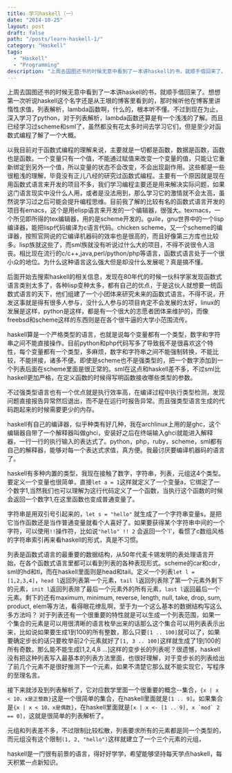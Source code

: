 ```yaml
---
title: 学习haskell（一）
date: "2014-10-25"
layout: post
draft: false
path: "/posts/learn-haskell-1/"
category: "Haskell"
tags:
  - "Haskell"
  - "Programming"
description: "上周去国图还书的时候无意中看到了一本讲haskell的书，就顺手借回来了。想想第一次听说haskell这个名字还是从王垠的博客里看到的，那时候听他在博客里讲惰性求值，列表解析，lambda函数啊，什么的..."
---
```


上周去国图还书的时候无意中看到了一本讲haskell的书，就顺手借回来了。想想第一次听说haskell这个名字还是从王垠的博客里看到的，那时候听他在博客里讲惰性求值，列表解析，lambda函数啊，什么的，根本听不懂。不过到现在为止，深入学习了python，对于列表解析，lambda函数还算是有一个浅浅的了解。而且已经学习过scheme和sml了，虽然都没有花太多时间去学习它们，但是至少对函数式编程了解了一个大概。

以我目前对于函数式编程的理解来说，主要就是一切都是函数，数据是函数，函数也是函数。一个变量只有一个值，不能通过赋值来改变一个变量的值，只能让它重新绑定到另外一个值，所以变量的状态不会改变，不会出现副作用。这些都是一些很粗浅的理解，毕竟没有正儿八经的研究过函数式编程。主要有一个原因就是现在用函数式语言来开发的项目不多，我们学习编程主要还是用来解决实际问题，如果这门语言现实中没什么人用，或者是没法用到，那么学习它的激情就不会太高，虽然说学习过之后可能会提升编程思维。目前我了解的比较有名的函数式语言开发的项目有emacs，这个是用elisp语言来开发的一个编辑器，很强大。texmacs，一个所见即所得的tex编辑器，用的是scheme开发的。guile，gnu世界中的一个lisp编译器，能把lisp代码编译为c语言代码。chicken scheme，又一个scheme的编译器，按照官网说的它编译机器码的效率也是很高的，而且好像第三方库也比较多。lisp族就这些了，而sml族就没有听说过什么大的项目，不得不说很令人沮丧。相比现在流行的c/c++,java,perl/python/php等语言，函数式语言处于一个很小众的地位。为什么这种语言这么强大但是却没什么发展呢？真是搞不懂。

后面开始去搜索haskell的相关信息，发现在80年代的时候一伙科学家发现函数式语言类别太多了，各种lisp变种太多，都有自己的优点，于是这伙人就想要一统函数式语言的天下，他们组建了一个小团体来研究未来的函数式语言。不得不说，开发这事就是得有很多人参与，没什么人参与的项目肯定不会发展的太好，linux的发展是这样，python是这样，都是有一个很大的志愿者团体来维护的，而像freebsd和scheme这样的东西则是在各个很牛逼的大学小范围流传。

haskell算是一个严格类型的语言，也就是说每个变量都有一个类型，数字和字符串之间不能直接操作。目前python和php代码写多了导致我不是很喜欢这个特性，每个变量都有一个类型，多麻烦，数字和字符串之间不能强制转换，不能比较，不能拼接，诸多不便。即使是scheme也不是强类型的，把一个数字添加到一个列表后面在scheme里面是很正常的。sml在这点和haskell差不多，不过sml比haskell更加严格，在定义函数的时候得写明函数接收哪些类型的参数。

不过强类型语言也有一个优点就是执行效率高，在编译过程中执行类型检测，发现问题直接报告异常然后退出，而不是在运行时报告异常。而且强类型语言生成的代码跑起来的时候需要更少的内存。

haskell有自己的编译器，似乎种类有好几种，我在archlinux上用的是ghc，这个编辑器自带了一个解释器叫做ghci，安装好之后在终端输入ghci就能进入解释器，一行一行的执行输入的表达式了。python，php，ruby，scheme，sml都有自己的解释器，能够对每一个表达式求值，真方便。我最讨厌要编译机器码的语言了。

haskell有多种内置的类型，我现在接触了数字，字符串，列表，元组这4个类型。要定义一个变量也很简单，直接`let a = 1`这样就定义了一个变量a，它绑定了一个数字1,当然我们也可以理解为这行代码定义了一个函数，当执行这个函数的时候会返回一个数字1,在这里函数也变成普通变量了。

字符串是用双引号引起来的，`let s = "hello"` 就生成了一个字符串变量s，是把它当作函数还是当作普通变量就看个人喜好了。如果要获得某个字符串中间的一个字符，可以使用`!!`操作符，比如说`"hello" !! 2` 会返回一个'l'，看惯了c数组风格的字符串索引再来看haskell的形式，真是不习惯。

列表是函数式语言的最重要的数据结构，从50年代麦卡锡发明的表处理语言开始，在各个函数式语言里都可以看到列表的各种表现形式。scheme的car和cdr，sml的hd和tl，而在haskell里面则是head和tail。定义一个列表`let l = [1,2,3,4]`，`head l`返回列表第一个元素，`tail l`返回列表除了第一个元素外剩下的元素，`init l`返回列表除了最后一个元素外的所有元素，`last l`返回最后一个元素。剩下的还有maximum, minimum, reverse, length, null, take, drop, sum, product, elem等方法，看得眼花缭乱啊，至于为一个这么基本的数据结构写这么多方法吗？ 对于列表还有一个很重要的特性就是可以生成一个列表范围，如果一个集合的元素是可以用很清晰的语言枚举出来的话那么这个集合可以用列表表示出来，比如说如果要生成1到100的所有整数，那么只要`[1 .. 100]`就可以了，如果要确定步长的话只要枚举前2个元素就好了`[1, 3 .. 100]`这样就生成了1到100的所有奇数。那么能不能生成[1,2,4,8 ...]这样的变步长的列表呢？很遗憾，haskell没有把这种列表写入最基本的列表方法里面，也很好理解，对于变步长的列表给出了前几个元素不是很好推测下一个元素，如果不清楚它那么就不能实现它，写程序的至理名言。

接下来就涉及到列表解析了，它对应数学里面一个很重要的概念--集合，`{x | x < 10，x是正整数}`这是一个很简单的集合，在haskell里面就是`[1 .. 9]`。如果集合是`{x | x < 10，x是偶数}`，在haskell里面就是```[x | x <- [1 .. 9], x `mod` 2 == 0]```，这就是很简单的列表解析了。

元组和列表差不多，不过限制比较松散，列表要求所有的元素都是同一个类型的，而元组没有这个限制`(1, 2, "hello")`这样就建立了一个三个元素的元组，

haskell是一门很有前景的语言，得好好学学，希望能够坚持每天学点haskell，每天积累一点新知识。
